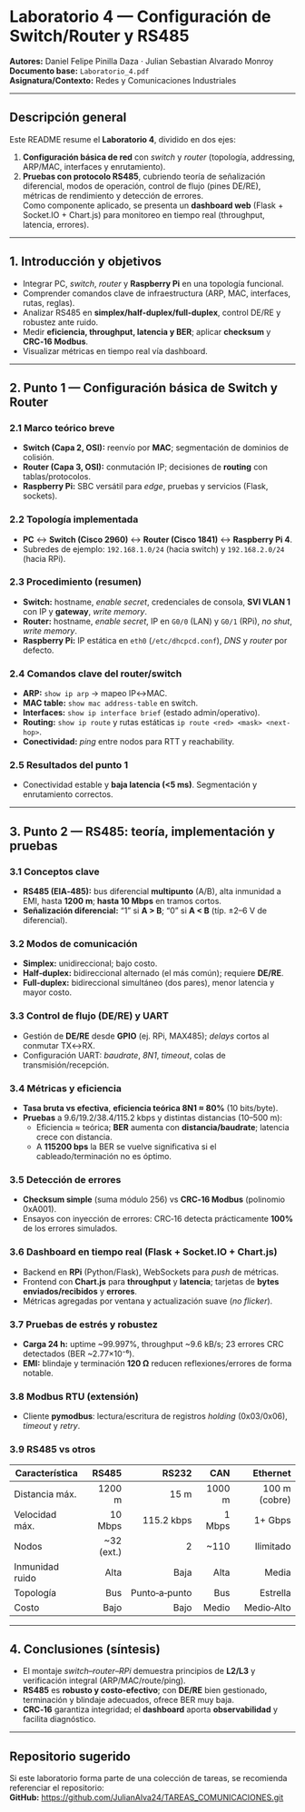 # Laboratorio 4 — Configuración de Switch/Router y RS485

**Autores:** Daniel Felipe Pinilla Daza · Julian Sebastian Alvarado Monroy  
**Documento base:** `Laboratorio_4.pdf`  
**Asignatura/Contexto:** Redes y Comunicaciones Industriales

---

## Descripción general
Este README resume el **Laboratorio 4**, dividido en dos ejes:  
1) **Configuración básica de red** con *switch* y *router* (topología, addressing, ARP/MAC, interfaces y enrutamiento).  
2) **Pruebas con protocolo RS485**, cubriendo teoría de señalización diferencial, modos de operación, control de flujo (pines DE/RE), métricas de rendimiento y detección de errores.  
Como componente aplicado, se presenta un **dashboard web** (Flask + Socket.IO + Chart.js) para monitoreo en tiempo real (throughput, latencia, errores).

---

## 1. Introducción y objetivos
- Integrar PC, *switch*, *router* y **Raspberry Pi** en una topología funcional.  
- Comprender comandos clave de infraestructura (ARP, MAC, interfaces, rutas, reglas).  
- Analizar RS485 en **simplex/half‑duplex/full‑duplex**, control DE/RE y robustez ante ruido.  
- Medir **eficiencia, throughput, latencia y BER**; aplicar **checksum** y **CRC‑16 Modbus**.  
- Visualizar métricas en tiempo real vía dashboard.

---

## 2. Punto 1 — Configuración básica de Switch y Router
### 2.1 Marco teórico breve
- **Switch (Capa 2, OSI):** reenvío por **MAC**; segmentación de dominios de colisión.  
- **Router (Capa 3, OSI):** conmutación IP; decisiones de **routing** con tablas/protocolos.  
- **Raspberry Pi:** SBC versátil para *edge*, pruebas y servicios (Flask, sockets).

### 2.2 Topología implementada
- **PC** ↔ **Switch (Cisco 2960)** ↔ **Router (Cisco 1841)** ↔ **Raspberry Pi 4**.  
- Subredes de ejemplo: `192.168.1.0/24` (hacia switch) y `192.168.2.0/24` (hacia RPi).

### 2.3 Procedimiento (resumen)
- **Switch:** hostname, *enable secret*, credenciales de consola, **SVI VLAN 1** con IP y **gateway**, *write memory*.  
- **Router:** hostname, *enable secret*, IP en `G0/0` (LAN) y `G0/1` (RPi), *no shut*, *write memory*.  
- **Raspberry Pi:** IP estática en `eth0` (`/etc/dhcpcd.conf`), *DNS* y *router* por defecto.

### 2.4 Comandos clave del router/switch
- **ARP:** `show ip arp` → mapeo IP↔MAC.  
- **MAC table:** `show mac address-table` en switch.  
- **Interfaces:** `show ip interface brief` (estado admin/operativo).  
- **Routing:** `show ip route` y rutas estáticas `ip route <red> <mask> <next-hop>`.  
- **Conectividad:** *ping* entre nodos para RTT y reachability.

### 2.5 Resultados del punto 1
- Conectividad estable y **baja latencia (<5 ms)**. Segmentación y enrutamiento correctos.

---

## 3. Punto 2 — RS485: teoría, implementación y pruebas
### 3.1 Conceptos clave
- **RS485 (EIA‑485):** bus diferencial **multipunto** (A/B), alta inmunidad a EMI, hasta **1200 m**; **hasta 10 Mbps** en tramos cortos.  
- **Señalización diferencial:** “1” si **A > B**; “0” si **A < B** (típ. ±2–6 V de diferencial).

### 3.2 Modos de comunicación
- **Simplex:** unidireccional; bajo costo.  
- **Half‑duplex:** bidireccional alternado (el más común); requiere **DE/RE**.  
- **Full‑duplex:** bidireccional simultáneo (dos pares), menor latencia y mayor costo.

### 3.3 Control de flujo (DE/RE) y UART
- Gestión de **DE/RE** desde **GPIO** (ej. RPi, MAX485); *delays* cortos al conmutar TX↔RX.  
- Configuración UART: *baudrate*, *8N1*, *timeout*, colas de transmisión/recepción.

### 3.4 Métricas y eficiencia
- **Tasa bruta vs efectiva**, **eficiencia teórica 8N1 ≈ 80%** (10 bits/byte).  
- **Pruebas** a 9.6/19.2/38.4/115.2 kbps y distintas distancias (10–500 m):  
  - Eficiencia ≈ teórica; **BER** aumenta con **distancia/baudrate**; latencia crece con distancia.  
  - A **115200 bps** la BER se vuelve significativa si el cableado/terminación no es óptimo.

### 3.5 Detección de errores
- **Checksum simple** (suma módulo 256) vs **CRC‑16 Modbus** (polinomio 0xA001).  
- Ensayos con inyección de errores: CRC‑16 detecta prácticamente **100%** de los errores simulados.

### 3.6 Dashboard en tiempo real (Flask + Socket.IO + Chart.js)
- Backend en **RPi** (Python/Flask), WebSockets para *push* de métricas.  
- Frontend con **Chart.js** para **throughput** y **latencia**; tarjetas de **bytes enviados/recibidos** y **errores**.  
- Métricas agregadas por ventana y actualización suave (*no flicker*).

### 3.7 Pruebas de estrés y robustez
- **Carga 24 h:** uptime ~99.997%, throughput ~9.6 kB/s; 23 errores CRC detectados (BER ~2.77×10⁻⁶).  
- **EMI:** blindaje y terminación **120 Ω** reducen reflexiones/errores de forma notable.

### 3.8 Modbus RTU (extensión)
- Cliente **pymodbus**: lectura/escritura de registros *holding* (0x03/0x06), *timeout* y *retry*.

### 3.9 RS485 vs otros
| Característica | RS485 | RS232 | CAN | Ethernet |
|---|---:|---:|---:|---:|
| Distancia máx. | 1200 m | 15 m | 1000 m | 100 m (cobre) |
| Velocidad máx. | 10 Mbps | 115.2 kbps | 1 Mbps | 1+ Gbps |
| Nodos | ~32 (ext.) | 2 | ~110 | Ilimitado |
| Inmunidad ruido | Alta | Baja | Alta | Media |
| Topología | Bus | Punto‑a‑punto | Bus | Estrella |
| Costo | Bajo | Bajo | Medio | Medio‑Alto |

---

## 4. Conclusiones (síntesis)
- El montaje *switch–router–RPi* demuestra principios de **L2/L3** y verificación integral (ARP/MAC/route/ping).  
- **RS485** es **robusto y costo‑efectivo**; con **DE/RE** bien gestionado, terminación y blindaje adecuados, ofrece BER muy baja.  
- **CRC‑16** garantiza integridad; el **dashboard** aporta **observabilidad** y facilita diagnóstico.

---

## Repositorio sugerido
Si este laboratorio forma parte de una colección de tareas, se recomienda referenciar el repositorio:  
**GitHub:** https://github.com/JulianAlva24/TAREAS_COMUNICACIONES.git

